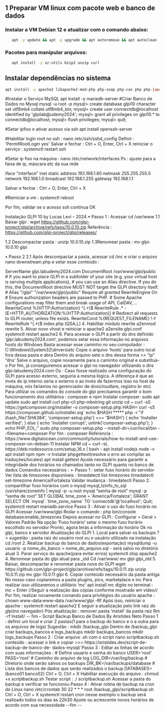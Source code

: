 ## 1 Preparar VM linux com pacote web e banco de dados

### Instalar a VM Debian 12 e atualizar com o comando abaixo:
```bash
   apt -y update && apt -y upgrade && apt autoremove && apt autoclean
```


### Pacotes para manipular arquivos:
```bash
   apt install -y xz-utils bzip2 unzip curl
```
## Instalar dependências no sistema
```bash
apt install -y apache2 libapache2-mod-php php-soap php-cas php php-{apcu,cli,common,curl,gd,imap,ldap,mysql,xmlrpc,xml,mbstring,bcmath,intl,zip,bz2}
```
#Instalar o Serviço MySQL
apt install -y mariadb-server
#Criar Banco de Dados no Mysql
mysql -u root -p
mysql> create database glpi10 character set utf8mb4 collate utf8mb4_bin;
mysql> create user connectdb@localhost identified by 'glpilab@udemy2024';
mysql> grant all privileges on glpi10.* to connectdb@localhost;
mysql> flush privileges;
mysql> quit;

#Setar ipfixo e ativar acesso via ssh
apt install openssh-server

#Habilitar login root no ssh : 
nano /etc/ssh/sshd_config
Definir : 'PermitRootLogin yes'
Salvar e fechar : Ctrl + O, Enter, Ctrl + X
reiniciar o serviço : 
systemctl restart ssh

#Setar ip fixo na máquina : nano /etc/network/interfaces
Ps : ajuste para a faixa de ip, máscara etc da sua rede

iface "interface" inet static
address 192.168.1.80
netmask 255.255.255.0
network 192.168.1.0
broadcast 192.168.1.255
gateway 192.168.1.1

Salvar e fechar : Ctrl + O, Enter, Ctrl + X

#Reiniciar a vm : 
systemctl reboot

Por fim, validar se o acesso ssh continua OK
















Instalação GLPI 10 by Lucas Levi – 2024
• Passo 1 : Acessar 
cd /var/www
1.1 Baixar glpi : 
wget https://github.com/glpi-project/glpi/archive/refs/tags/10.0.10.zip
Referência : https://github.com/glpi-project/glpi/releases/

1.2 Descompactar pasta : 
unzip 10.0.10.zip
1.3Renomear pasta : 
mv glpi-10.0.10 glpi

• Passo 2
2.1 Após descompactar a pasta, acessar 
cd /inc 
e criar o arquivo 
nano downstream.php 
e setar esse conteúdo :
<?php
define('GLPI_CONFIG_DIR', '/etc/glpi/');
if (file_exists(GLPI_CONFIG_DIR . '/local_define.php')) {
require_once GLPI_CONFIG_DIR . '/local_define.php';
}

2.2 Criar os diretórios a seguir :
mkdir /etc/glpi
mkdir /var/lib/glpi
mkdir /var/log/glpi

2.3 Criar sub diretórios da pasta files
cd /var/www/glpi/files
cp * -Rf /var/lib/glpi

2.4 Dar permissões do usuário apache nessas pastas
chown www-data:www-data /etc/glpi -Rf
chown www-data:www-data /var/lib/glpi -Rf
chown www-data:www-data /var/log/glpi -Rf
chown www-data:www-data /etc/www/glpi -Rf

2.5 Em 
cd /etc/glpi 
criar o arquivo 
nano local_define.php
 com o seguinte conteúdo :
<?php
define('GLPI_VAR_DIR', '/var/lib/glpi');
define('GLPI_LOG_DIR', '/var/log/glpi');

2.6 Habilitar diretiva ‘session.cookie_httponly’ no PHP
Caminho 1 : 
nano /etc/php/8.2/cli/php.ini
Ctrl + W, session.cookie_httponly, session.cookie_httponly = ON
Ctrl + O, Ctrl + X
Caminho 2 : 
nano /etc/php/8.2/apache2/php.ini
Ctrl + W, session.cookie_httponly, session.cookie_httponly = ON
Ctrl + O, Ctrl + X
systemctl restart apache2
2.7 Ativar cron do GLPI
nano /etc/crontab
adicionar a linha : * * * * * root php -f /var/www/glpi/front/cron.php
Ctrl + O, Ctrl + X
systemctl restart cron

Por fim, basta seguir a instalação do glpi. Ps : se for um glpi já existente, também é
possível realizar a migração dos dados para que fiquem fora da pasta do glpi

__
Informação :
/var/www/glpi : diretório da pasta raiz do glpi
/etc/glpi : diretório para os arquivos do banco
/var/lib/glpi : diretório que substitui a pasta 'files' interna do GLPI
/var/log/glpi : diretório para os logs do glpi

É isso
Referência : https://glpi-install.readthedocs.io/pt/latest/install/index.html
Criar VIrtualhost para acesso seguro ao GLPI
Desde a versão 10.0.7 do GLPI foi incluso uma subpasta nova ‘public’ onde na configuração do
seu virtualhost deves realizar um redirecionamento para um arquivo index.php que há dentro dela. Seguindo a documentação, segue arquivo :
1. acessar a guia dos vhosts do apache
cd /etc/apache2/sites-available/
2. Criar vhost
nano glpi.conf
3. setar este conteúdo :
<VirtualHost *:80>
ServerName glpi.labudemy2024.com

DocumentRoot /var/www/glpi/public

# If you want to place GLPI in a subfolder of your site (e.g. your virtual host is serving
multiple applications),
# you can use an Alias directive. If you do this, the DocumentRoot directive MUST NOT target
the GLPI directory itself.
# Alias "/glpi" "/var/www/glpi/public"

<Directory /var/www/glpi/public>
Require all granted

RewriteEngine On

# Ensure authorization headers are passed to PHP.
# Some Apache configurations may filter them and break usage of API, CalDAV, ...
RewriteCond %{HTTP:Authorization} ^(.+)$
RewriteRule .* - [E=HTTP_AUTHORIZATION:%{HTTP:Authorization}]

# Redirect all requests to GLPI router, unless file exists.
RewriteCond %{REQUEST_FILENAME} !-f
RewriteRule ^(.*)$ index.php [QSA,L]
</Directory>
</VirtualHost>

4. Habilitar módulo rewrite
a2enmod rewrite
5. Ativar novo vhost e reiniciar o apache2
a2ensite glpi.conf
systemctl restart apache2

6. Para acessar o GLPI a partir do dns definido ‘glpi.labudemy2024.com’, podemos setar essa
informação no arquivos hosts do Windows
Basta acessar esse caminho no seu computador : C:\Windows\System32\drivers\etc
Copie o arquivo ‘hosts’ para outro local fora dessa pasta e abra

Dentro do arquivo sete o dns dessa forma >> “ip” “dns’
Salve o arquivo, copie novamente para o caminho original e substitua-o
Por fim, já conseguiremos acessar o glpi no navegador utilizando o dns
glpi.labudemy2024.com
Os : Caso fosse realizado uma configuração do GLPi para acesso externo, seguiria a mesma
lógica. A diferença é que ao invés do ip interno seria o externo e ao invés de fazermos isso no
host da máquina, nós faríamos no gerenciador de dns(cloudlare, registro br etc)
Para utilizar os comandos do console do glpi precisamos garantir o bom funcionamento dos utilitários : composer e npm
Instalar composer:
sudo apt update
sudo apt install curl php-cli php-mbstring git unzip
cd ~
curl -sS https://getcomposer.org/installer -o composer-setup.php
HASH=`curl -sS https://composer.github.io/installer.sig`
echo $HASH
*****
php -r "if (hash_file('SHA384', 'composer-setup.php') === '$HASH') { echo 'Installer verified'; }
else { echo 'Installer corrupt'; unlink('composer-setup.php'); } echo PHP_EOL;"
sudo php composer-setup.php --install-dir=/usr/local/bin --filename=composer

Por fim : composer

Referencia : https://www.digitalocean.com/community/tutorials/how-to-install-and-use-
composer-on-debian-11

Instalar NPM
cd ~
curl -sL https://deb.nodesource.com/setup_16.x | bash -
apt install nodejs
node -v
apt install npm
npm -v

Instalar phpgettext(resolve o erro ao compilar as traduções/locales)
apt install gettext
Ajuste necessário para garantir a integridade dos horários no chamados tanto no GLPI quanto no banco de dados
Comandos necessários :

➢ Passo 1 : setar fuso horário do servidor
Ver lista de timezones disponíveis : 
timedatectl list-timezones
timedatectl set-timezone America/Fortaleza
Validar mudança : 
timedatectl

Passo 2: compartilhar fuso horários com o mysql
mysql_tzinfo_to_sql /usr/share/zoneinfo | mysql -p -u root mysql
“senha de root”
mysql -p
“senha de root”
SET GLOBAL time_zone = 'America/Fortaleza';
GRANT SELECT ON `mysql`.`time_zone_name` TO 'connectdb'@'localhost';
Quit;
systemctl restart mariadb.service

Passo 3 : Ativar o uso do fuso horário no GLPI
Acessar /var/www/glpi
Rodar o comando : 
php bin/console database:enable_timezones
Depois acessar no GLPI : Configurar > Geral > Valores Padrão
Na opção ‘Fuso horário’ setar o mesmo fuso horário escolhido no servidor

Pronto, agora terás a informação do horário Ok no glpi, banco e servidor

Atualização do GLPI
1. Local para salvar os backups ? > sugestão : pasta raiz do usuário root ou o usuário
utilizado na instalação
cd /root

2. Realizar backup do banco de dados(exportação)
mysqldump -u usuario -p nome_do_banco > nome_do_arquivo.sql - será salvo no
diretório atual

3. Parar serviço do apache(para evitar erros)
systemctl stop apache2

4. Renomear pasta do glpi atual para _old
Cd /var/www/
mv glpi glpi_old
5. Baixar, descompactar e renomear pasta nova do GLPI
wget https://github.com/glpi-project/glpi/archive/refs/tags/10.0.11.zip
unzip 10.0.11.zip
mv glpi-10.0.11 glpi
6. Copiar conteúdo necessário da pasta antiga
No nosso caso copiaremos a pasta plugins, pics, marketplace e inc
Para realizar isso utilizaremos o utilitário ‘mc’
apt install mc
digite no terminal : mc + Enter
//Seguir a realização das cópias conforme mostrado em vídeo//
Por fim, realizar novamente comando para privilégios do usuário apache :
chown www-data:www-data /var/www/glpi -Rf
Após isso, reiniciar o apache : systemctl restart apache2
E seguir a atualização pelo link raiz do glpi(no navegador)

Pós atualização : remover pasta ‘install’ da pasta raiz
Rm -rf Install/
-- fim –














Script Backup Banco de Dados By Aristides Neto

Passo 1 : definir um local e criar 2 pastas(1 para o backup do banco e o a outra para os arquivos
de logs)

Sugestão : mkdir /backup_glpi
Dentro de /backup_glpi criar backups_bancos e logs_backups
mkdir backups_bancos
mkdir logs_backups

Passo 2 : Criar arquivo .sh com o script
nano scriptbackup.sh

conteúdo : acessar o link e copiar >>> https://aristides.dev/script-de-backup-de-banco-de-
dados-mysql/

Passo 3 : Editar as linhas de acordo com suas informações :
# Define usuario e senha do banco
USER='root'
PASS='root'
# Caminho do arquivo de log
LOG_DIR=/var/log/backup
# Diretorio onde serão salvos os backups
DIR_BK=/var/backups/database
# Lista dos bancos de dados que serão realizados o backup
DATABASES=(banco01 banco02)

Ctrl + O, Ctrl + X
Habilitar execução do arquivo : chmod +x scriptbackup.sh
Testar script : ./ scriptbackup.sh
Acessar a pasta do backup e verificar se funcionou

Passo 4 : Ativar rotina de backup na cron do Linux

nano /etc/crontab
30 22 * * * root /backup_glpi/scriptbackup.sh
Ctrl + O, Ctrl + X
systemctl restart cron

nesse exemplo o backup será realizado todos os dias às 22h30
Ajuste ou acrescente novos horários de acordo com sua necessidade

--fim --




